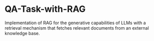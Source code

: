 # QA-Task-with-RAG
Implementation of RAG for the generative capabilities of LLMs with a retrieval mechanism that fetches relevant documents from an external knowledge base.
